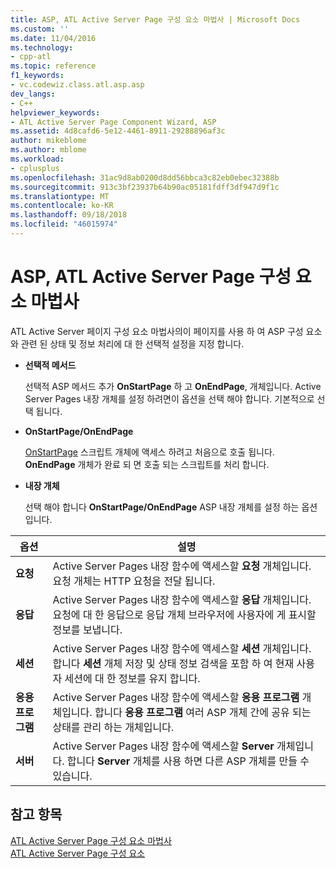 ```yaml
---
title: ASP, ATL Active Server Page 구성 요소 마법사 | Microsoft Docs
ms.custom: ''
ms.date: 11/04/2016
ms.technology:
- cpp-atl
ms.topic: reference
f1_keywords:
- vc.codewiz.class.atl.asp.asp
dev_langs:
- C++
helpviewer_keywords:
- ATL Active Server Page Component Wizard, ASP
ms.assetid: 4d8cafd6-5e12-4461-8911-29288896af3c
author: mikeblome
ms.author: mblome
ms.workload:
- cplusplus
ms.openlocfilehash: 31ac9d8ab0200d8dd56bbca3c82eb0ebec32388b
ms.sourcegitcommit: 913c3bf23937b64b90ac05181fdff3df947d9f1c
ms.translationtype: MT
ms.contentlocale: ko-KR
ms.lasthandoff: 09/18/2018
ms.locfileid: "46015974"
---
```

# <a name="asp-atl-active-server-page-component-wizard"></a>ASP, ATL Active Server Page 구성 요소 마법사

ATL Active Server 페이지 구성 요소 마법사의이 페이지를 사용 하 여 ASP 구성 요소와 관련 된 상태 및 정보 처리에 대 한 선택적 설정을 지정 합니다.

- **선택적 메서드**  

   선택적 ASP 메서드 추가 **OnStartPage** 하 고 **OnEndPage**, 개체입니다. Active Server Pages 내장 개체를 설정 하려면이 옵션을 선택 해야 합니다. 기본적으로 선택 됩니다.

- **OnStartPage/OnEndPage**

   [OnStartPage](https://msdn.microsoft.com/library/ms691624.aspx) 스크립트 개체에 액세스 하려고 처음으로 호출 됩니다. **OnEndPage** 개체가 완료 되 면 호출 되는 스크립트를 처리 합니다.

- **내장 개체**  

   선택 해야 합니다 **OnStartPage/OnEndPage** ASP 내장 개체를 설정 하는 옵션입니다.

|옵션|설명|
|------------|-----------------|
|**요청**|Active Server Pages 내장 함수에 액세스할 **요청** 개체입니다. 요청 개체는 HTTP 요청을 전달 됩니다.|
|**응답**|Active Server Pages 내장 함수에 액세스할 **응답** 개체입니다. 요청에 대 한 응답으로 응답 개체 브라우저에 사용자에 게 표시할 정보를 보냅니다.|
|**세션**|Active Server Pages 내장 함수에 액세스할 **세션** 개체입니다. 합니다 **세션** 개체 저장 및 상태 정보 검색을 포함 하 여 현재 사용자 세션에 대 한 정보를 유지 합니다.|
|**응용 프로그램**|Active Server Pages 내장 함수에 액세스할 **응용 프로그램** 개체입니다. 합니다 **응용 프로그램** 여러 ASP 개체 간에 공유 되는 상태를 관리 하는 개체입니다.|
|**서버**|Active Server Pages 내장 함수에 액세스할 **Server** 개체입니다. 합니다 **Server** 개체를 사용 하면 다른 ASP 개체를 만들 수 있습니다.|

## <a name="see-also"></a>참고 항목

[ATL Active Server Page 구성 요소 마법사](../../atl/reference/atl-active-server-page-component-wizard.md)<br/>
[ATL Active Server Page 구성 요소](../../atl/reference/adding-an-atl-active-server-page-component.md)

